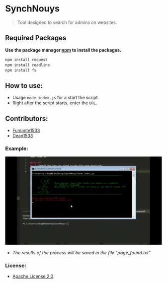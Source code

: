 # SynchNouys

> Tool designed to search for admins on websites.

## Required Packages

**Use the package manager [npm](https://www.npmjs.com/) to install the packages.**

```bash
npm install request
npm install readline
npm install fs
```

## How to use:
- Usage `node index.js` for a start the script.
- Right after the script starts, enter the `URL`.

## Contributors:
- [Fumante1533](https://github.com/Fumante1533)
- [Dean1533](https://github.com/Dean1337)

### Example:

![image](/examples/one_image_example.gif)

- *The results of the process will be saved in the file "page_found.txt"*

### License:
- [Apache License 2.0](https://github.com/sickog0d/SynchNouys/blob/main/LICENSE)
